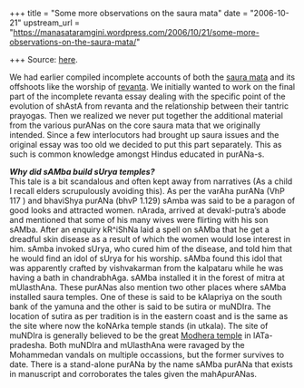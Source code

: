 +++
title = "Some more observations on the saura mata"
date = "2006-10-21"
upstream_url = "https://manasataramgini.wordpress.com/2006/10/21/some-more-observations-on-the-saura-mata/"

+++
Source: [here](https://manasataramgini.wordpress.com/2006/10/21/some-more-observations-on-the-saura-mata/).

We had earlier compiled incomplete accounts of both the [saura
mata](https://manasataramgini.wordpress.com/2005/11/21/saura-mata/) and
its offshoots like the worship of
[revanta](https://manasataramgini.wordpress.com/2006/08/31/the-deva-revanta-mythology-iconography-history-and-ritualism/).
We initially wanted to work on the final part of the incomplete revanta
essay dealing with the specific point of the evolution of shAstA from
revanta and the relationship between their tantric prayogas. Then we
realized we never put together the additional material from the various
purANas on the core saura mata that we originally intended. Since a few
interlocutors had brought up saura issues and the original essay was too
old we decided to put this part separately. This as such is common
knowledge amongst Hindus educated in purANa-s.

***Why did sAMba build sUrya temples?***  
This tale is a bit scandalous and often kept away from narratives (As a
child I recall elders scrupulously avoiding this). As per the varAha
purANa (VhP 117 ) and bhaviShya purANa (bhvP 1.129) sAmba was said to be
a paragon of good looks and attracted women. nArada, arrived at
devakI-putra’s abode and mentioned that some of his many wives were
flirting with his son sAMba. After an enquiry kR^iShNa laid a spell on
sAMba that he get a dreadful skin disease as a result of which the women
would lose interest in him. sAmba invoked sUrya, who cured him of the
disease, and told him that he would find an idol of sUrya for his
worship. sAMba found this idol that was apparently crafted by
vishvakarman from the kalpataru while he was having a bath in
chandrabhAga. sAMba installed it in the forest of mitra at mUlasthAna.
These purANas also mention two other places where sAMba installed saura
temples. One of these is said to be kAlapriya on the south bank of the
yamuna and the other is said to be sutira or muNDIra. The location of
sutira as per tradition is in the eastern coast and is the same as the
site where now the koNArka temple stands (in utkala). The site of
muNDIra is generally believed to be the great [Modhera
temple](http://ignca.nic.in/nl002206.htm) in lATa-pradesha. Both muNDIra
and mUlasthAna were ravaged by the Mohammedan vandals on multiple
occassions, but the former survives to date. There is a stand-alone
purANa by the name sAMba purANa that exists in manuscript and
corroborates the tales given the mahApurANas.

